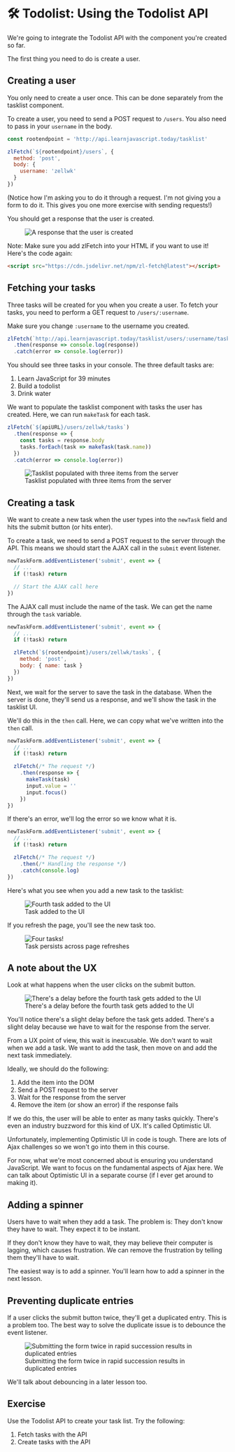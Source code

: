 # 🛠️ Todolist: Using the Todolist API

We're going to integrate the Todolist API with the component you're created so far.

The first thing you need to do is create a user.

## Creating a user

You only need to create a user once. This can be done separately from the tasklist component.

To create a user, you need to send a POST request to `/users`. You also need to pass in your `username` in the body.

```js
const rootendpoint = 'http://api.learnjavascript.today/tasklist'

zlFetch(`${rootendpoint}/users`, {
  method: 'post',
  body: {
    username: 'zellwk'
  }
})
```

(Notice how I'm asking you to do it through a request. I'm not giving you a form to do it. This gives you one more exercise with sending requests!)

You should get a response that the user is created.

<figure>
  <img src="../../images/components/todolist/ajax/user-created-response.png" alt="A response that the user is created">
</figure>

Note: Make sure you add zlFetch into your HTML if you want to use it! Here's the code again:

```html
<script src="https://cdn.jsdelivr.net/npm/zl-fetch@latest"></script>
```

## Fetching your tasks

Three tasks will be created for you when you create a user. To fetch your tasks, you need to perform a GET request to `/users/:username`.

Make sure you change `:username` to the username you created.

```js
zlFetch(`http://api.learnjavascript.today/tasklist/users/:username/tasks`)
  .then(response => console.log(response))
  .catch(error => console.log(error))
```

You should see three tasks in your console. The three default tasks are:

1. Learn JavaScript for 39 minutes
2. Build a todolist
3. Drink water

We want to populate the tasklist component with tasks the user has created. Here, we can run `makeTask` for each task.

```js
zlFetch(`${apiURL}/users/zellwk/tasks`)
  .then(response => {
    const tasks = response.body
    tasks.forEach(task => makeTask(task.name))
  })
  .catch(error => console.log(error))
```

<figure>
  <img src="../../images/components/todolist/ajax/populated.png" alt="Tasklist populated with three items from the server">
  <figcaption aria-hidden>Tasklist populated with three items from the server</figcaption>
</figure>

## Creating a task

We want to create a new task when the user types into the `newTask` field and hits the submit button (or hits enter).

To create a task, we need to send a POST request to the server through the API. This means we should start the AJAX call in the `submit` event listener.

```js
newTaskForm.addEventListener('submit', event => {
  // ...
  if (!task) return

  // Start the AJAX call here
})
```

The AJAX call must include the name of the task. We can get the name through the `task` variable.

```js
newTaskForm.addEventListener('submit', event => {
  // ...
  if (!task) return

  zlFetch(`${rootendpoint}/users/zellwk/tasks`, {
    method: 'post',
    body: { name: task }
  })
})
```

Next, we wait for the server to save the task in the database. When the server is done, they'll send us a response, and we'll show the task in the tasklist UI.

We'll do this in the `then` call. Here, we can copy what we've written into the `then` call.

```js
newTaskForm.addEventListener('submit', event => {
  // ...
  if (!task) return

  zlFetch(/* The request */)
    .then(response => {
      makeTask(task)
      input.value = ''
      input.focus()
    })
})
```

If there's an error, we'll log the error so we know what it is.

```js
newTaskForm.addEventListener('submit', event => {
  // ...
  if (!task) return

  zlFetch(/* The request */)
    .then(/* Handling the response */)
    .catch(console.log)
})
```

Here's what you see when you add a new task to the tasklist:

<figure>
  <img src="../../images/components/todolist/ajax/addtask.gif" alt="Fourth task added to the UI">
  <figcaption aria-hidden>Task added to the UI</figcaption>
</figure>

If you refresh the page, you'll see the new task too.

<figure>
  <img src="../../images/components/todolist/ajax/task-persists.png" alt="Four tasks!">
  <figcaption>Task persists across page refreshes</figcaption>
</figure>

## A note about the UX

Look at what happens when the user clicks on the submit button.

<figure>
  <img src="../../images/components/todolist/ajax/addtask.gif" alt="There's a delay before the fourth task gets added to the UI">
  <figcaption aria-hidden>There's a delay before the fourth task gets added to the UI</figcaption>
</figure>

You'll notice there's a slight delay before the task gets added. There's a slight delay because we have to wait for the response from the server.

From a UX point of view, this wait is inexcusable. We don't want to wait when we add a task. We want to add the task, then move on and add the next task immediately.

Ideally, we should do the following:

1. Add the item into the DOM
2. Send a POST request to the server
3. Wait for the response from the server
4. Remove the item (or show an error) if the response fails

If we do this, the user will be able to enter as many tasks quickly. There's even an industry buzzword for this kind of UX. It's called Optimistic UI.

Unfortunately, implementing Optimistic UI in code is tough. There are lots of Ajax challenges so we won't go into them in this course.

For now, what we're most concerned about is ensuring you understand JavaScript. We want to focus on the fundamental aspects of Ajax here. We can talk about Optimistic UI in a separate course (if I ever get around to making it).

## Adding a spinner

Users have to wait when they add a task. The problem is: They don't know they have to wait. They expect it to be instant.

If they don't know they have to wait, they may believe their computer is lagging, which causes frustration. We can remove the frustration by telling them they'll have to wait.

The easiest way is to add a spinner. You'll learn how to add a spinner in the next lesson.

## Preventing duplicate entries

If a user clicks the submit button twice, they'll get a duplicated entry. This is a problem too. The best way to solve the duplicate issue is to debounce the event listener.

<figure>
  <img src="../../images/components/todolist/ajax/duplicate.gif" alt="Submitting the form twice in rapid succession results in duplicated entries">
  <figcaption>Submitting the form twice in rapid succession results in duplicated entries</figcaption>
</figure>

We'll talk about debouncing in a later lesson too.

## Exercise

Use the Todolist API to create your task list. Try the following:

1. Fetch tasks with the API
2. Create tasks with the API